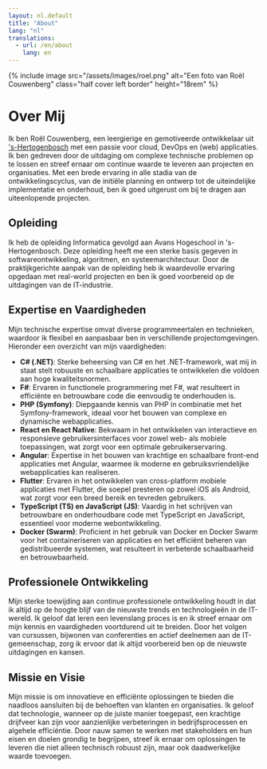 ```yaml
---
layout: nl.default
title: "About"
lang: "nl"
translations:
  - url: /en/about
    lang: en
---
```


{% include image src="/assets/images/roel.png" alt="Een foto van Roël Couwenberg" class="half cover left border" height="18rem" %}

# Over Mij

Ik ben Roël Couwenberg, een leergierige en gemotiveerde ontwikkelaar uit ['s-Hertogenbosch](https://www.google.com/maps/place/'s-Hertogenbosch) met een passie voor cloud, DevOps en (web) applicaties. Ik ben gedreven door de uitdaging om complexe technische problemen op te lossen en streef ernaar om continue waarde te leveren aan projecten en organisaties. Met een brede ervaring in alle stadia van de ontwikkelingscyclus, van de initiële planning en ontwerp tot de uiteindelijke implementatie en onderhoud, ben ik goed uitgerust om bij te dragen aan uiteenlopende projecten.

## Opleiding

Ik heb de opleiding Informatica gevolgd aan Avans Hogeschool in 's-Hertogenbosch. Deze opleiding heeft me een sterke basis gegeven in softwareontwikkeling, algoritmen, en systeemarchitectuur. Door de praktijkgerichte aanpak van de opleiding heb ik waardevolle ervaring opgedaan met real-world projecten en ben ik goed voorbereid op de uitdagingen van de IT-industrie.

## Expertise en Vaardigheden

Mijn technische expertise omvat diverse programmeertalen en technieken, waardoor ik flexibel en aanpasbaar ben in verschillende projectomgevingen. Hieronder een overzicht van mijn vaardigheden:

- **C# (.NET)**: Sterke beheersing van C# en het .NET-framework, wat mij in staat stelt robuuste en schaalbare applicaties te ontwikkelen die voldoen aan hoge kwaliteitsnormen.
- **F#**: Ervaren in functionele programmering met F#, wat resulteert in efficiënte en betrouwbare code die eenvoudig te onderhouden is.
- **PHP (Symfony)**: Diepgaande kennis van PHP in combinatie met het Symfony-framework, ideaal voor het bouwen van complexe en dynamische webapplicaties.
- **React en React Native**: Bekwaam in het ontwikkelen van interactieve en responsieve gebruikersinterfaces voor zowel web- als mobiele toepassingen, wat zorgt voor een optimale gebruikerservaring.
- **Angular**: Expertise in het bouwen van krachtige en schaalbare front-end applicaties met Angular, waarmee ik moderne en gebruiksvriendelijke webapplicaties kan realiseren.
- **Flutter**: Ervaren in het ontwikkelen van cross-platform mobiele applicaties met Flutter, die soepel presteren op zowel iOS als Android, wat zorgt voor een breed bereik en tevreden gebruikers.
- **TypeScript (TS) en JavaScript (JS)**: Vaardig in het schrijven van betrouwbare en onderhoudbare code met TypeScript en JavaScript, essentieel voor moderne webontwikkeling.
- **Docker (Swarm)**: Proficient in het gebruik van Docker en Docker Swarm voor het containeriseren van applicaties en het efficiënt beheren van gedistribueerde systemen, wat resulteert in verbeterde schaalbaarheid en betrouwbaarheid.

## Professionele Ontwikkeling

Mijn sterke toewijding aan continue professionele ontwikkeling houdt in dat ik altijd op de hoogte blijf van de nieuwste trends en technologieën in de IT-wereld. Ik geloof dat leren een levenslang proces is en ik streef ernaar om mijn kennis en vaardigheden voortdurend uit te breiden. Door het volgen van cursussen, bijwonen van conferenties en actief deelnemen aan de IT-gemeenschap, zorg ik ervoor dat ik altijd voorbereid ben op de nieuwste uitdagingen en kansen.

## Missie en Visie

Mijn missie is om innovatieve en efficiënte oplossingen te bieden die naadloos aansluiten bij de behoeften van klanten en organisaties. Ik geloof dat technologie, wanneer op de juiste manier toegepast, een krachtige drijfveer kan zijn voor aanzienlijke verbeteringen in bedrijfsprocessen en algehele efficiëntie. Door nauw samen te werken met stakeholders en hun eisen en doelen grondig te begrijpen, streef ik ernaar om oplossingen te leveren die niet alleen technisch robuust zijn, maar ook daadwerkelijke waarde toevoegen.
